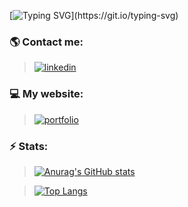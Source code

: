 [![Typing SVG](https://readme-typing-svg.herokuapp.com/?&color=8b72af&lines=Welcome+to+my+GitHub.)](https://git.io/typing-svg)
### 🌎 Contact me:
> [![linkedin](https://img.shields.io/badge/linkedin-8b72af?style=for-the-badge&logo=linkedin&logoColor=white)](https://www.linkedin.com/in/nahuelmarquez/)

### 💻 My website:
> [![portfolio](https://img.shields.io/badge/click_here-8b72af?style=for-the-badge&logo=ko-fi&logoColor=white)](https://personal-website-en44no.vercel.app/)

### ⚡ Stats:


> [![Anurag's GitHub stats](https://github-readme-stats.vercel.app/api?username=en44no&hide=contribs,prs,issues&show_icons=true&&title_color=8b72af&icon_color=8b72af&bg_color=222&text_color=FFF&hide_border=true)](https://github.com/anuraghazra/github-readme-stats)

> [![Top Langs](https://github-readme-stats.vercel.app/api/top-langs/?username=en44no&layout=compact&title_color=8b72af&icon_color=8b72af&bg_color=222&text_color=FFF&hide_border=true)](https://github.com/anuraghazra/github-readme-stats)





